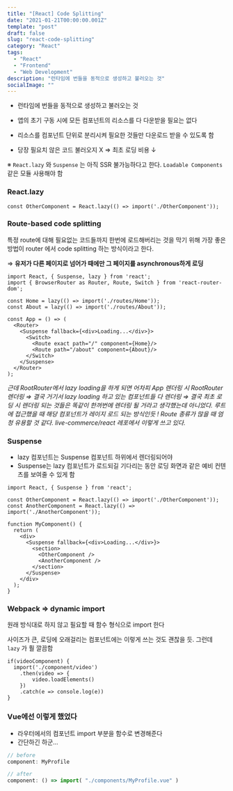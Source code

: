 ```yaml
---
title: "[React] Code Splitting"
date: "2021-01-21T00:00:00.001Z"
template: "post"
draft: false
slug: "react-code-splitting"
category: "React"
tags:
  - "React"
  - "Frontend"
  - "Web Development"
description: "런타임에 번들을 동적으로 생성하고 불러오는 것"
socialImage: ""
---
```


- 런타임에 번들을 동적으로 생성하고 불러오는 것

- 앱의 초기 구동 시에 모든 컴포넌트의 리소스를 다 다운받을 필요는 없다
- 리소스를 컴포넌트 단위로 분리시켜 필요한 것들만 다운로드 받을 수 있도록 함
- 당장 필요치 않은 코드 불러오지 X ⇒ 최초 로딩 비용 ↓

※ `React.lazy` 와 `Suspense` 는 아직 SSR 불가능하다고 한다. `Loadable Components` 같은 모듈 사용해야 함 

### React.lazy

```tsx
const OtherComponent = React.lazy(() => import('./OtherComponent'));
```

### Route-based code splitting

특정 route에 대해 필요없는 코드들까지 한번에 로드해버리는 것을 막기 위해 가장 좋은 방법이 router 에서 code splitting 하는 방식이라고 한다. 

⇒ **유저가 다른 페이지로 넘어가 때에만 그 페이지를 asynchronous하게 로딩**

```tsx
import React, { Suspense, lazy } from 'react';
import { BrowserRouter as Router, Route, Switch } from 'react-router-dom';

const Home = lazy(() => import('./routes/Home'));
const About = lazy(() => import('./routes/About'));

const App = () => (
  <Router>
    <Suspense fallback={<div>Loading...</div>}>
      <Switch>
        <Route exact path="/" component={Home}/>
        <Route path="/about" component={About}/>
      </Switch>
    </Suspense>
  </Router>
);
```

*근데 RootRouter에서 lazy loading을 하게 되면 어차피 App 렌더링 시 RootRouter 렌더링 ⇒ 결국 거기서 lazy loading 하고 있는 컴포넌트들 다 렌더링 ⇒ 결국 최초 로딩 시 렌더링 되는 것들은 똑같이 한꺼번에 렌더링 될 거라고 생각했는데 아니었다. 루트에 접근했을 때 해당 컴포넌트가 레이지 로드 되는 방식인듯 ! Route 종류가 많을 때  엄청 유용할 것 같다. live-commerce/react 레포에서 이렇게 쓰고 있다.* 

### Suspense

- lazy 컴포넌트는 Suspense 컴포넌트 하위에서 렌더링되어야
- Suspense는 lazy 컴포넌트가 로드되길 기다리는 동안 로딩 화면과 같은 예비 컨텐츠를 보여줄 수 있게 함

```tsx
import React, { Suspense } from 'react';

const OtherComponent = React.lazy(() => import('./OtherComponent'));
const AnotherComponent = React.lazy(() => import('./AnotherComponent'));

function MyComponent() {
  return (
    <div>
      <Suspense fallback={<div>Loading...</div>}>
        <section>
          <OtherComponent />
          <AnotherComponent />
        </section>
      </Suspense>
    </div>
  );
}
```

### Webpack ⇒ dynamic import

원래 방식대로 하지 않고 필요할 때 함수 형식으로 import 한다 

사이즈가 큰, 로딩에 오래걸리는 컴포넌트에는 이렇게 쓰는 것도 괜찮을 듯. 그런데 `lazy` 가 훨 깔끔함 

```tsx
if(videoComponent) {
  import('./component/video')
    .then(video => {
        video.loadElements()
    })
    .catch(e => console.log(e))
}
```

### Vue에선 이렇게 했었다

- 라우터에서의 컴포넌트 import 부분을 함수로 변경해준다
- 간단하긴 하군...

```jsx
// before
component: MyProfile

// after
component: () => import( "./components/MyProfile.vue" )
```